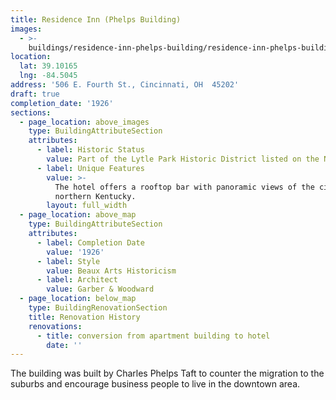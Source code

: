 ```yaml
---
title: Residence Inn (Phelps Building)
images:
  - >-
    buildings/residence-inn-phelps-building/residence-inn-phelps-building-0_j5awpc
location:
  lat: 39.10165
  lng: -84.5045
address: '506 E. Fourth St., Cincinnati, OH  45202'
draft: true
completion_date: '1926'
sections:
  - page_location: above_images
    type: BuildingAttributeSection
    attributes:
      - label: Historic Status
        value: Part of the Lytle Park Historic District listed on the NRHP in 1976.
      - label: Unique Features
        value: >-
          The hotel offers a rooftop bar with panoramic views of the city and
          northern Kentucky.
        layout: full_width
  - page_location: above_map
    type: BuildingAttributeSection
    attributes:
      - label: Completion Date
        value: '1926'
      - label: Style
        value: Beaux Arts Historicism
      - label: Architect
        value: Garber & Woodward
  - page_location: below_map
    type: BuildingRenovationSection
    title: Renovation History
    renovations:
      - title: conversion from apartment building to hotel
        date: ''
---
```


The building was built by Charles Phelps Taft to counter the migration to the suburbs and encourage business people to live in the downtown area.
